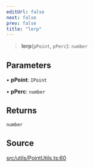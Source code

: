 ```yaml
---
editUrl: false
next: false
prev: false
title: "lerp"
---
```


> **lerp**(`pPoint`, `pPerc`): `number`

## Parameters

• **pPoint**: `IPoint`

• **pPerc**: `number`

## Returns

`number`

## Source

[src/utils/PointUtils.ts:60](https://github.com/relishinc/dill-pixel/blob/543438455c9a47928084300159416186c2aa1095/src/utils/PointUtils.ts#L60)
